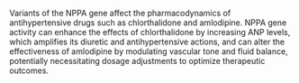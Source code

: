 Variants of the NPPA gene affect the pharmacodynamics of antihypertensive drugs such as chlorthalidone and amlodipine. NPPA gene activity can enhance the effects of chlorthalidone by increasing ANP levels, which amplifies its diuretic and antihypertensive actions, and can alter the effectiveness of amlodipine by modulating vascular tone and fluid balance, potentially necessitating dosage adjustments to optimize therapeutic outcomes.